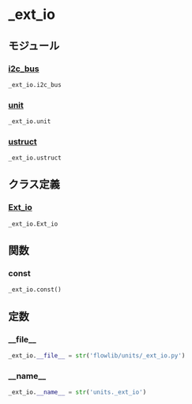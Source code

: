 # _ext_io

## モジュール

### [i2c\_bus](../i2c_bus/)
```python
_ext_io.i2c_bus
```

### [unit](../unit/)
```python
_ext_io.unit
```

### [ustruct](../ustruct/)
```python
_ext_io.ustruct
```
## クラス定義
### [Ext\_io](../../class/_ext_io.Ext_io/)
```python
_ext_io.Ext_io
```
## 関数
### const
```python
_ext_io.const()
```
## 定数
### \_\_file\_\_
```python
_ext_io.__file__ = str('flowlib/units/_ext_io.py')
```
### \_\_name\_\_
```python
_ext_io.__name__ = str('units._ext_io')
```
